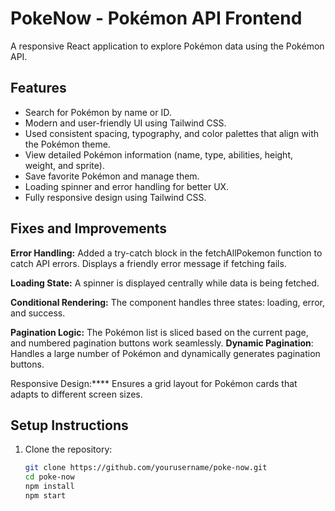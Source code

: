 # PokeNow - Pokémon API Frontend

A responsive React application to explore Pokémon data using the Pokémon API.

## Features

- Search for Pokémon by name or ID.
- Modern and user-friendly UI using Tailwind CSS.
- Used consistent spacing, typography, and color palettes that align with the Pokémon theme.
- View detailed Pokémon information (name, type, abilities, height, weight, and sprite).
- Save favorite Pokémon and manage them.
- Loading spinner and error handling for better UX.
- Fully responsive design using Tailwind CSS.

## **Fixes and Improvements**

**Error Handling:**
Added a try-catch block in the fetchAllPokemon function to catch API errors.
Displays a friendly error message if fetching fails.

**Loading State:**
A spinner is displayed centrally while data is being fetched.

**Conditional Rendering:**
The component handles three states: loading, error, and success.

**Pagination Logic:**
The Pokémon list is sliced based on the current page, and numbered pagination buttons work seamlessly.
**Dynamic Pagination**: Handles a large number of Pokémon and dynamically generates pagination buttons.

Responsive Design:****
Ensures a grid layout for Pokémon cards that adapts to different screen sizes.

## Setup Instructions

1. Clone the repository:
   ```bash
   git clone https://github.com/yourusername/poke-now.git
   cd poke-now
   npm install
   npm start
   ```
